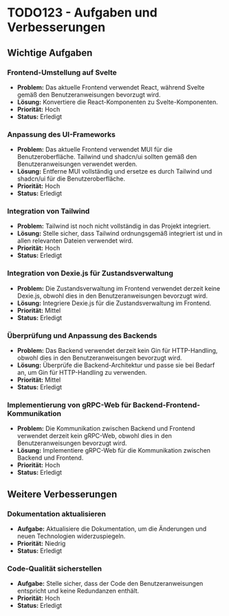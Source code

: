 # TODO123 - Aufgaben und Verbesserungen

## Wichtige Aufgaben

### Frontend-Umstellung auf Svelte
- **Problem:** Das aktuelle Frontend verwendet React, während Svelte gemäß den Benutzeranweisungen bevorzugt wird.
- **Lösung:** Konvertiere die React-Komponenten zu Svelte-Komponenten.
- **Priorität:** Hoch
- **Status:** Erledigt

### Anpassung des UI-Frameworks
- **Problem:** Das aktuelle Frontend verwendet MUI für die Benutzeroberfläche. Tailwind und shadcn/ui sollten gemäß den Benutzeranweisungen verwendet werden.
- **Lösung:** Entferne MUI vollständig und ersetze es durch Tailwind und shadcn/ui für die Benutzeroberfläche.
- **Priorität:** Hoch
- **Status:** Erledigt

### Integration von Tailwind
- **Problem:** Tailwind ist noch nicht vollständig in das Projekt integriert.
- **Lösung:** Stelle sicher, dass Tailwind ordnungsgemäß integriert ist und in allen relevanten Dateien verwendet wird.
- **Priorität:** Hoch
- **Status:** Erledigt

### Integration von Dexie.js für Zustandsverwaltung
- **Problem:** Die Zustandsverwaltung im Frontend verwendet derzeit keine Dexie.js, obwohl dies in den Benutzeranweisungen bevorzugt wird.
- **Lösung:** Integriere Dexie.js für die Zustandsverwaltung im Frontend.
- **Priorität:** Mittel
- **Status:** Erledigt

### Überprüfung und Anpassung des Backends
- **Problem:** Das Backend verwendet derzeit kein Gin für HTTP-Handling, obwohl dies in den Benutzeranweisungen bevorzugt wird.
- **Lösung:** Überprüfe die Backend-Architektur und passe sie bei Bedarf an, um Gin für HTTP-Handling zu verwenden.
- **Priorität:** Mittel
- **Status:** Erledigt

### Implementierung von gRPC-Web für Backend-Frontend-Kommunikation
- **Problem:** Die Kommunikation zwischen Backend und Frontend verwendet derzeit kein gRPC-Web, obwohl dies in den Benutzeranweisungen bevorzugt wird.
- **Lösung:** Implementiere gRPC-Web für die Kommunikation zwischen Backend und Frontend.
- **Priorität:** Hoch
- **Status:** Erledigt

## Weitere Verbesserungen

### Dokumentation aktualisieren
- **Aufgabe:** Aktualisiere die Dokumentation, um die Änderungen und neuen Technologien widerzuspiegeln.
- **Priorität:** Niedrig
- **Status:** Erledigt

### Code-Qualität sicherstellen
- **Aufgabe:** Stelle sicher, dass der Code den Benutzeranweisungen entspricht und keine Redundanzen enthält.
- **Priorität:** Hoch
- **Status:** Erledigt